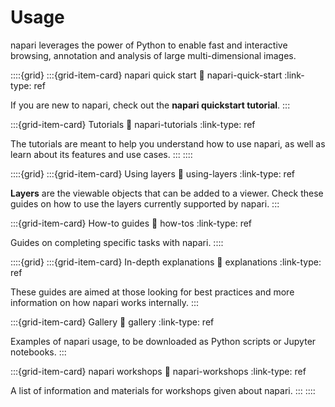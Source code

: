 # Usage

napari leverages the power of Python to enable fast and interactive browsing,
annotation and analysis of large multi-dimensional images.

::::{grid}
:::{grid-item-card} napari quick start
:link: napari-quick-start
:link-type: ref

If you are new to napari, check out the **napari quickstart tutorial**.
:::

:::{grid-item-card} Tutorials
:link: napari-tutorials
:link-type: ref

The tutorials are meant to help you understand how to use
napari, as well as learn about its features and use cases.
:::
::::

::::{grid}
:::{grid-item-card} Using layers
:link: using-layers
:link-type: ref

**Layers** are the viewable objects that can be added to a viewer.
Check these guides on how to use the layers currently supported by napari.
:::

:::{grid-item-card} How-to guides
:link: how-tos
:link-type: ref

Guides on completing specific tasks with napari.
::::

::::{grid}
:::{grid-item-card} In-depth explanations
:link: explanations
:link-type: ref

These guides are aimed at those looking for best practices and more
information on how napari works internally.
:::

:::{grid-item-card} Gallery
:link: gallery
:link-type: ref

Examples of napari usage, to be downloaded as Python scripts or Jupyter notebooks.
:::

:::{grid-item-card} napari workshops
:link: napari-workshops
:link-type: ref

A list of information and materials for workshops given about napari.
:::
::::
